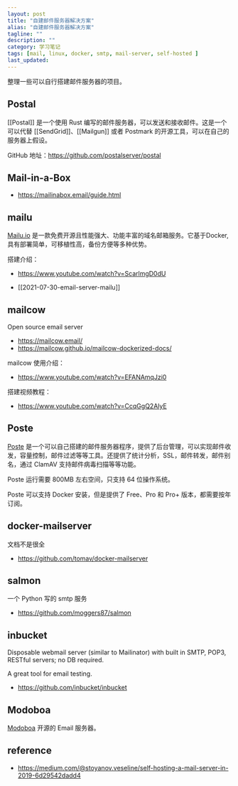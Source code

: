 ```yaml
---
layout: post
title: "自建邮件服务器解决方案"
alias: "自建邮件服务器解决方案"
tagline: ""
description: ""
category: 学习笔记
tags: [mail, linux, docker, smtp, mail-server, self-hosted ]
last_updated:
---
```


整理一些可以自行搭建邮件服务器的项目。

## Postal
[[Postal]] 是一个使用 Rust 编写的邮件服务器，可以发送和接收邮件。这是一个可以代替 [[SendGrid]]、[[Mailgun]] 或者 Postmark 的开源工具，可以在自己的服务器上假设。

GitHub 地址：<https://github.com/postalserver/postal>


## Mail-in-a-Box

- <https://mailinabox.email/guide.html>

## mailu
[Mailu.io](https://mailu.io/) 是一款免费开源且性能强大、功能丰富的域名邮箱服务。它基于Docker, 具有部署简单，可移植性高，备份方便等多种优势。

搭建介绍：

- <https://www.youtube.com/watch?v=ScarlmgD0dU>

- [[2021-07-30-email-server-mailu]]

## mailcow
Open source email server

- <https://mailcow.email/>
- <https://mailcow.github.io/mailcow-dockerized-docs/>

mailcow 使用介绍：

- <https://www.youtube.com/watch?v=EFANAmqJzi0>

搭建视频教程：

- <https://www.youtube.com/watch?v=CcqGgQ2AlyE>

## Poste
[Poste](https://poste.io/) 是一个可以自己搭建的邮件服务器程序，提供了后台管理，可以实现邮件收发，容量控制，邮件过滤等等工具。还提供了统计分析，SSL，邮件转发，邮件别名，通过 ClamAV 支持邮件病毒扫描等等功能。

Poste 运行需要 800MB 左右空间，只支持 64 位操作系统。

Poste 可以支持 Docker 安装，但是提供了 Free、Pro 和 Pro+ 版本，都需要按年订阅。

## docker-mailserver
文档不是很全

- <https://github.com/tomav/docker-mailserver>

## salmon
一个 Python 写的 smtp 服务

- <https://github.com/moggers87/salmon>

## inbucket
Disposable webmail server (similar to Mailinator) with built in SMTP, POP3, RESTful servers; no DB required.

A great tool for email testing.

- <https://github.com/inbucket/inbucket>

## Modoboa

[Modoboa](https://modoboa.org/en/) 开源的 Email 服务器。


## reference

- <https://medium.com/@stoyanov.veseline/self-hosting-a-mail-server-in-2019-6d29542dadd4>
